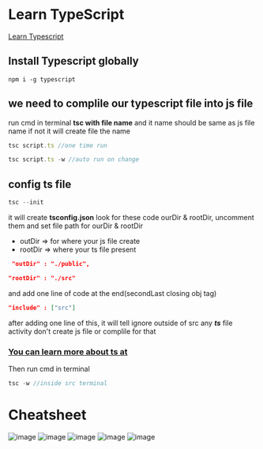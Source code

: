 # Learn TypeScript 

[Learn Typescript](https://www.typescriptlang.org/docs/)

## Install Typescript globally
   ```
   npm i -g typescript
   ```
## we need to complile our typescript file into js file
run cmd in terminal **tsc with file name** and it name should be same as js file name if not it will create file the name 
   ```js 
   tsc script.ts //one time run
   ```
   ```js
   tsc script.ts -w //auto run on change
   ```
## config ts file
```js
tsc --init 
```
it will create **tsconfig.json**
look for these code ourDir & rootDir, uncomment them and set file path for ourDir & rootDir
- outDir => for where your js file create
- rootDir => where your ts file present
```json
 "outDir" : "./public",
```
```json
"rootDir" : "./src"
```
and add one line of code at the end(secondLast closing obj tag)
```json
"include" : ["src"]
```
after adding one line of this, it  will tell ignore outside of src any  ***ts*** file activity don't create js file or complile for that

### [You can learn more about ts at](https://aka.ms/tsconfig)

Then run cmd in terminal
```js
tsc -w //inside src terminal
```

# Cheatsheet 
![image](https://user-images.githubusercontent.com/97354310/174465255-92004a9d-63dd-48fe-8e1c-215b6bd51a1d.png)
![image](https://user-images.githubusercontent.com/97354310/174465266-9fd5975d-3c79-4430-9da1-a41264c6d98e.png)
![image](https://user-images.githubusercontent.com/97354310/174465274-0aaa739d-defc-4ff6-be24-2c932270d280.png)
![image](https://user-images.githubusercontent.com/97354310/174465280-f934d1d2-88cb-4d93-855d-a1bd3ebcc33b.png)
![image](https://user-images.githubusercontent.com/97354310/174465285-a160bbb4-d089-4991-96f8-458575e7d1e7.png)


